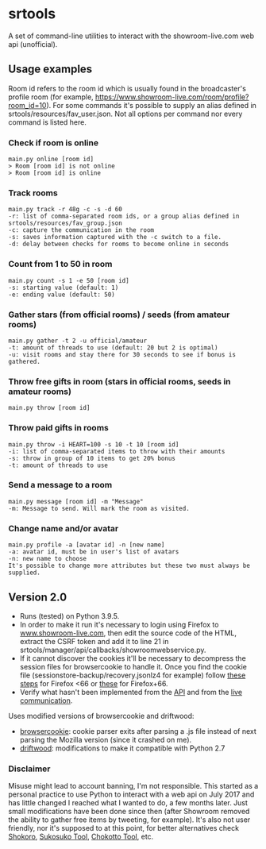 # srtools
A set of command-line utilities to interact with the showroom-live.com web api (unofficial).

## Usage examples
Room id refers to the room id which is usually found in the broadcaster's profile room (for example, https://www.showroom-live.com/room/profile?room_id=10). For some commands it's possible to supply an alias defined in srtools/resources/fav_user.json. Not all options per command nor every command is listed here.

### Check if room is online
    main.py online [room id]
    > Room [room id] is not online
    > Room [room id] is online

### Track rooms
    main.py track -r 48g -c -s -d 60
    -r: list of comma-separated room ids, or a group alias defined in srtools/resources/fav_group.json
    -c: capture the communication in the room
    -s: saves information captured with the -c switch to a file.
    -d: delay between checks for rooms to become online in seconds
    
### Count from 1 to 50 in room
    main.py count -s 1 -e 50 [room id]
    -s: starting value (default: 1)
    -e: ending value (default: 50)

### Gather stars (from official rooms) / seeds (from amateur rooms)
    main.py gather -t 2 -u official/amateur
    -t: amount of threads to use (default: 20 but 2 is optimal)
    -u: visit rooms and stay there for 30 seconds to see if bonus is gathered.

### Throw free gifts in room (stars in official rooms, seeds in amateur rooms)
    main.py throw [room id]

### Throw paid gifts in rooms
    main.py throw -i HEART=100 -s 10 -t 10 [room id]
    -i: list of comma-separated items to throw with their amounts
    -s: throw in group of 10 items to get 20% bonus
    -t: amount of threads to use
    
### Send a message to a room
    main.py message [room id] -m "Message"
    -m: Message to send. Will mark the room as visited.
    
### Change name and/or avatar
    main.py profile -a [avatar id] -n [new name]
    -a: avatar id, must be in user's list of avatars
    -n: new name to choose
    It's possible to change more attributes but these two must always be supplied.
    
## Version 2.0
- Runs (tested) on Python 3.9.5.
- In order to make it run it's necessary to login using Firefox to www.showroom-live.com, then edit the source code of the HTML, extract the CSRF token and add it to line 21 in srtools/manager/api/callbacks/showroomwebservice.py.
- If it cannot discover the cookies it'll be necessary to decompress the session files for browsercookie to handle it. Once you find the cookie file (sessionstore-backup/recovery.jsonlz4 for example) follow [these steps](https://gist.github.com/jscher2000/07f94249b0a5f6d565fb20d88b73bb91) for Firefox <66 or [these](https://gist.github.com/jscher2000/4403507e33df0918289619edb83f8193) for Firefox+66.
- Verify what hasn't been implemented from the [API](https://qiita.com/takeru7584/items/f4ba4c31551204279ed2) and from the [live communication](https://seesaawiki.jp/shokoro/d/%c4%cc%bf%ae%ca%fd%cb%a1).

Uses modified versions of browsercookie and driftwood:
- [browsercookie](https://github.com/richardpenman/browsercookie): cookie parser exits after parsing a .js file instead of next parsing the Mozilla version (since it crashed on me).
- [driftwood](https://github.com/gitter-badger/driftwood): modifications to make it compatible with Python 2.7

### Disclaimer
Misuse might lead to account banning, I'm not responsible. This started as a personal practice to use Python to interact with a web api on July 2017 and has little changed I reached what I wanted to do, a few months later. Just small modifications have been done since then (after Showroom removed the ability to gather free items by tweeting, for example). It's also not user friendly, nor it's supposed to at this point, for better alternatives check [Shokoro](https://seesaawiki.jp/shokoro/), [Sukosuko Tool](https://chrome.google.com/webstore/detail/showroom-%E3%81%99%E3%81%93%E3%81%99%E3%81%93%E3%83%84%E3%83%BC%E3%83%AB%EF%BC%8B/bpimjnbkllaejbmjhceepgndkdapnafd?h1=en), [Chokotto Tool](https://greasyfork.org/en/scripts/393234-showroom-%E3%81%A1%E3%82%87%E3%81%93%E3%81%A3%E3%81%A8%E3%83%84%E3%83%BC%E3%83%AB), etc.
